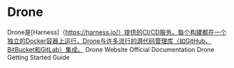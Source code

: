 # Drone

Drone是[Harness]（https://harness.io/）提供的CI/CD服务。每个构建都在一个独立的Docker容器上运行，Drone与许多流行的源代码管理库（如GitHub、BitBucket和GitLab）集成。
<BadgeLink badgeText='Official Website' colorScheme='blue' href='https://www.drone.io/'>Drone Website</BadgeLink>
<BadgeLink badgeText='Official Documentation' colorScheme='blue' href='https://docs.drone.io/'>Official Documentation</BadgeLink>
<BadgeLink badgeText='Getting Started Guide' colorScheme='blue' href='https://docs.drone.io/server/overview/'>Drone Getting Started Guide</BadgeLink>
